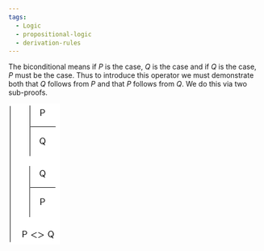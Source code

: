 ```yaml
---
tags:
  - Logic
  - propositional-logic
  - derivation-rules
---
```


The biconditional means if $P$ is the case, $Q$ is the case and if $Q$ is the case, $P$ must be the case. Thus to introduce this operator we must demonstrate both that $Q$ follows from $P$ and that $P$ follows from $Q$. We do this via two sub-proofs. 

![bi-intro.png](../img/bi-intro.png)
